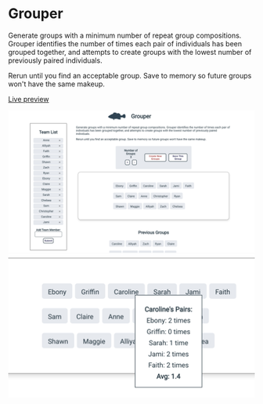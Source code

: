 # Grouper
Generate groups with a minimum number of repeat group compositions. Grouper identifies the number of times each pair of individuals has been grouped together, and attempts to create groups with the lowest number of previously paired individuals.

Rerun until you find an acceptable group. Save to memory so future groups won't have the same makeup.

[Live preview](https://grouper-generator.netlify.app/)

![grouper](/public/images/groups.png)
![grouper](/public/images/pairs.png)